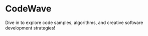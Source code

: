 # CodeWave
Dive in to explore code samples, algorithms, and creative software development strategies!
